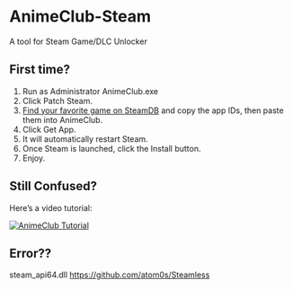# AnimeClub-Steam
A tool for Steam Game/DLC Unlocker

## First time?

1. Run as Administrator AnimeClub.exe
2. Click Patch Steam.
3. [Find your favorite game on SteamDB](https://steamdb.info/) and copy the app IDs, then paste them into AnimeClub.
4. Click Get App.
5. It will automatically restart Steam.
6. Once Steam is launched, click the Install button.
7. Enjoy.

## Still Confused?
Here’s a video tutorial:

[![AnimeClub Tutorial](https://img.youtube.com/vi/jzVQs11EgZw/0.jpg)](https://www.youtube.com/watch?v=jzVQs11EgZw)


## Error??
steam_api64.dll
https://github.com/atom0s/Steamless
